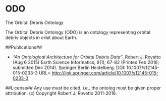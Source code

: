 # ODO
The Orbital Debris Ontology

The Orbital Debris Ontology (ODO) is an ontology representing orbital debris objects in orbit about Earth.

##Publications##
* _“An Ontological Architecture for Orbital Debris Data”_, Robert J. Rovetto (Aug 6 2015) Earth Science Informatics, 9(1), 67-82 
(Printed Feb 2016; submitted Dec 2014). Springer Berlin Heidelberg. DOI: 10.1007/s12145-015-0233-3 
URL= http://link.springer.com/article/10.1007/s12145-015-0233-3

##License##
Any use must be cited, i.e., the ontolog must be given proper attribution.
(c) Copyright Robert J. Rovetto 2011-2016.
